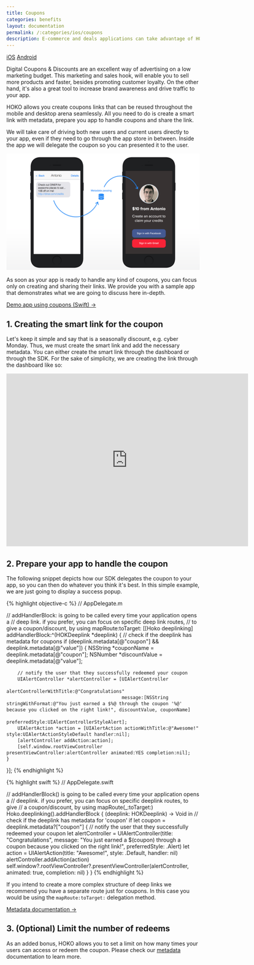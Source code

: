 ```yaml
---
title: Coupons
categories: benefits
layout: documentation
permalink: /:categories/ios/coupons
description: E-commerce and deals applications can take advantage of HOKO by embedding coupons or discounts in their links.
---
```


<a href="#" class="tab active">iOS</a>
<a href="http://support.hokolinks.com/benefits/android/coupons/" class="tab">Android</a>

Digital Coupons & Discounts are an excellent way of advertising on a low marketing budget.
This marketing and sales hook, will enable you to sell more products and faster, besides
promoting customer loyalty. On the other hand, it's also a great tool to increase brand
awareness and drive traffic to your app.

HOKO allows you create coupons links that can be reused throughout the mobile and desktop arena
seamlessly. All you need to do is create a smart link with metadata,
prepare you app to handle coupons and share the link.

We will take care of driving both new users and current users directly to your app, even if they
need to go through the app store in between. Inside the app we will delegate the coupon so you can
presented it to the user.

![Coupons](/assets/images/use-case-coupon.png)

As soon as your app is ready to handle any kind of coupons, you can focus only on creating and
sharing their links. We provide you with a sample app that demonstrates what we are going to discuss
here in-depth.

<a href="https://github.com/hokolinks/HOKOstore" class="btn-next" target="_blank">Demo app using coupons (Swift) &#8594;</a>

## 1. Creating the smart link for the coupon

Let's keep it simple and say that is a seasonally discount, e.g. cyber Monday. Thus, we must create the smart link and add the necessary metadata. You can either create the smart link through the dashboard or through the SDK. For the sake of simplicity, we are creating the link through the dashboard like so:

<iframe width="630" height="450" src="https://www.youtube.com/embed/fpesz5VhrS0" frameborder="0" allowfullscreen></iframe>

## 2. Prepare your app to handle the coupon

The following snippet depicts how our SDK delegates the coupon to your app, so you can then
do whatever you think it's best. In this simple example, we are just going to display a success
popup.

{% highlight objective-c %}
// AppDelegate.m

// addHandlerBlock: is going to be called every time your application opens a
// deep link. if you prefer, you can focus on specific deep link routes,
// to give a coupon/discount, by using mapRoute:toTarget:
[[Hoko deeplinking] addHandlerBlock:^(HOKDeeplink *deeplink) {
    // check if the deeplink has metadata for coupons
    if (deeplink.metadata[@"coupon"] && deeplink.metadata[@"value"]) {
        NSString *couponName = deeplink.metadata[@"coupon"];
        NSNumber *discountValue = deeplink.metadata[@"value"];

        // notify the user that they successfully redeemed your coupon
        UIAlertController *alertController = [UIAlertController
                                              alertControllerWithTitle:@"Congratulations"
                                              message:[NSString stringWithFormat:@"You just earned a $%@ through the coupon '%@' because you clicked on the right link!", discountValue, couponName]
                                              preferredStyle:UIAlertControllerStyleAlert];
        UIAlertAction *action = [UIAlertAction actionWithTitle:@"Awesome!" style:UIAlertActionStyleDefault handler:nil];
        [alertController addAction:action];
        [self.window.rootViewController presentViewController:alertController animated:YES completion:nil];
    }
}];
{% endhighlight %}

{% highlight swift %}
// AppDelegate.swift

// addHandlerBlock() is going to be called every time your application opens a
// deeplink. if you prefer, you can focus on specific deeplink routes, to give
// a coupon/discount, by using mapRoute(_:toTarget:)
Hoko.deeplinking().addHandlerBlock { (deeplink: HOKDeeplink) -> Void in
    // check if the deeplink has metadata for 'coupon'
    if let coupon = deeplink.metadata?["coupon"] {
        // notify the user that they successfully redeemed your coupon
        let alertController = UIAlertController(title: "Congratulations",
                                                message: "You just earned a $\(coupon) through a coupon because you clicked on the right link!", preferredStyle: .Alert)
        let action = UIAlertAction(title: "Awesome!", style: .Default, handler: nil)
        alertController.addAction(action)
        self.window?.rootViewController?.presentViewController(alertController, animated: true, completion: nil)
  }
}
{% endhighlight %}

If you intend to create a more complex structure of deep links we recommend you have a separate
route just for coupons. In this case you would be using the `mapRoute:toTarget:` delegation method.

<a href="http://support.hokolinks.com/ios/ios-deeplinking/#metadata" class="btn-next">Metadata documentation &#8594;</a>

## 3. (Optional) Limit the number of redeems

As an added bonus, HOKO allows you to set a limit on how many times your users can access or redeem
the coupon. Please check our
[metadata](http://support.hokolinks.com/ios/ios-deeplinking/#metadata) documentation to learn more.
